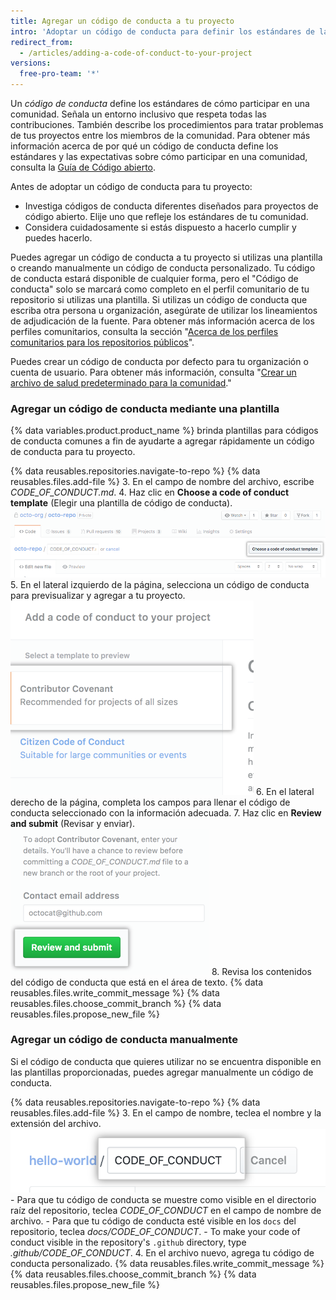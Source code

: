 ```yaml
---
title: Agregar un código de conducta a tu proyecto
intro: 'Adoptar un código de conducta para definir los estándares de la comunidad, señalizar un proyecto cordial e inclusivo, y delinear los procedimientos para manejar los abusos.'
redirect_from:
  - /articles/adding-a-code-of-conduct-to-your-project
versions:
  free-pro-team: '*'
---
```


Un *código de conducta* define los estándares de cómo participar en una comunidad. Señala un entorno inclusivo que respeta todas las contribuciones. También describe los procedimientos para tratar problemas de tus proyectos entre los miembros de la comunidad. Para obtener más información acerca de por qué un código de conducta define los estándares y las expectativas sobre cómo participar en una comunidad, consulta la [Guía de Código abierto](https://opensource.guide/code-of-conduct/).

Antes de adoptar un código de conducta para tu proyecto:

* Investiga códigos de conducta diferentes diseñados para proyectos de código abierto. Elije uno que refleje los estándares de tu comunidad.
* Considera cuidadosamente si estás dispuesto a hacerlo cumplir y puedes hacerlo.

Puedes agregar un código de conducta a tu proyecto si utilizas una plantilla o creando manualmente un código de conducta personalizado. Tu código de conducta estará disponible de cualquier forma, pero el "Código de conducta" solo se marcará como completo en el perfil comunitario de tu repositorio si utilizas una plantilla. Si utilizas un código de conducta que escriba otra persona u organización, asegúrate de utilizar los lineamientos de adjudicación de la fuente. Para obtener más información acerca de los perfiles comunitarios, consulta la sección "[Acerca de los perfiles comunitarios para los repositorios públicos](/github/building-a-strong-community/about-community-profiles-for-public-repositories)".

Puedes crear un código de conducta por defecto para tu organización o cuenta de usuario. Para obtener más información, consulta "[Crear un archivo de salud predeterminado para la comunidad](/github/building-a-strong-community/creating-a-default-community-health-file)."

### Agregar un código de conducta mediante una plantilla

{% data variables.product.product_name %} brinda plantillas para códigos de conducta comunes a fin de ayudarte a agregar rápidamente un código de conducta para tu proyecto.

{% data reusables.repositories.navigate-to-repo %}
{% data reusables.files.add-file %}
3. En el campo de nombre del archivo, escribe *CODE_OF_CONDUCT.md*.
4. Haz clic en **Choose a code of conduct template** (Elegir una plantilla de código de conducta). ![Botón para elegir una plantilla de código de conducta](/assets/images/help/repository/code-of-conduct-tool.png)
5. En el lateral izquierdo de la página, selecciona un código de conducta para previsualizar y agregar a tu proyecto. ![Selección de una plantilla de código de conducta](/assets/images/help/repository/code-of-conduct-tool-picker.png)
6. En el lateral derecho de la página, completa los campos para llenar el código de conducta seleccionado con la información adecuada.
7. Haz clic en **Review and submit** (Revisar y enviar). ![Revisar y enviar el código de conducta a un proyecto](/assets/images/help/repository/code-of-conduct-tool-review.png)
8. Revisa los contenidos del código de conducta que está en el área de texto.
{% data reusables.files.write_commit_message %}
{% data reusables.files.choose_commit_branch %}
{% data reusables.files.propose_new_file %}

### Agregar un código de conducta manualmente

Si el código de conducta que quieres utilizar no se encuentra disponible en las plantillas proporcionadas, puedes agregar manualmente un código de conducta.

{% data reusables.repositories.navigate-to-repo %}
{% data reusables.files.add-file %}
3. En el campo de nombre, teclea el nombre y la extensión del archivo. ![Nombre de archivo del código de conducta nuevo](/assets/images/help/repository/new-code-of-conduct-file-name.png)
    - Para que tu código de conducta se muestre como visible en el directorio raíz del repositorio, teclea *CODE_OF_CONDUCT* en el campo de nombre de archivo.
    - Para que tu código de conducta esté visible en los `docs` del repositorio, teclea *docs/CODE_OF_CONDUCT*.
    - To make your code of conduct visible in the repository's `.github` directory, type *.github/CODE_OF_CONDUCT*.
4. En el archivo nuevo, agrega tu código de conducta personalizado.
{% data reusables.files.write_commit_message %}
{% data reusables.files.choose_commit_branch %}
{% data reusables.files.propose_new_file %}
